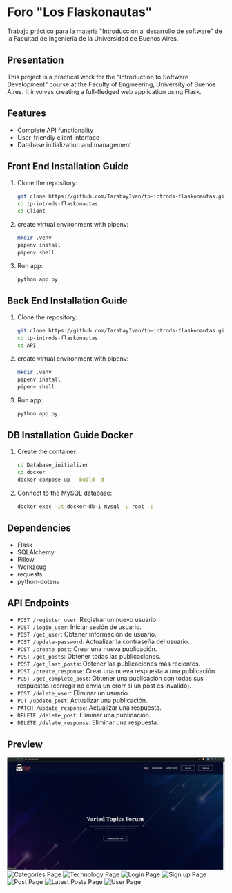 # Foro "Los Flaskonautas"

Trabajo práctico para la materia "Introducción al desarrollo de software" de la Facultad de Ingeniería de la Universidad de Buenos Aires.

## Presentation

This project is a practical work for the "Introduction to Software Development" course at the Faculty of Engineering, University of Buenos Aires. It involves creating a full-fledged web application using Flask.

## Features

- Complete API functionality
- User-friendly client interface
- Database initialization and management

## Front End Installation Guide

1. Clone the repository:
    ```bash
    git clone https://github.com/TarabayIvan/tp-introds-flaskonautas.git
    cd tp-introds-flaskonautas
    cd Client
    ```

2. create virtual environment with pipenv:
    ```bash
    mkdir .venv
    pipenv install
    pipenv shell
    ```

3. Run app:
    ```bash
    python app.py
    ```

## Back End Installation Guide

1. Clone the repository:
    ```bash
    git clone https://github.com/TarabayIvan/tp-introds-flaskonautas.git
    cd tp-introds-flaskonautas
    cd API
    ```

2. create virtual environment with pipenv:
    ```bash
    mkdir .venv
    pipenv install
    pipenv shell
    ```

3. Run app:
    ```bash
    python app.py
    ```

## DB Installation Guide Docker

1. Create the container:
    ```bash
    cd Database_initializer
    cd docker
    docker compose up --build -d
    ```

2. Connect to the MySQL database:
    ```bash
    docker exec -it docker-db-1 mysql -u root -p
    ```

## Dependencies

- Flask
- SQLAlchemy
- Pillow
- Werkzeug
- requests
- python-dotenv

## API Endpoints

- `POST /register_user`: Registrar un nuevo usuario.
- `POST /login_user`: Iniciar sesión de usuario.
- `POST /get_user`: Obtener información de usuario.
- `POST /update-password`: Actualizar la contraseña del usuario.
- `POST /create_post`: Crear una nueva publicación.
- `POST /get_posts`: Obtener todas las publicaciones.
- `POST /get_last_posts`: Obtener las publicaciones más recientes.
- `POST /create_response`: Crear una nueva respuesta a una publicación.
- `POST /get_complete_post`: Obtener una publicación con todas sus respuestas.(corregir no envia un erorr si un post es invalido).
- `POST /delete_user`: Eliminar un usuario.
- `PUT /update_post`: Actualizar una publicación.
- `PATCH /update_response`: Actualizar una respuesta.
- `DELETE /delete_post`: Eliminar una publicación.
- `DELETE /delete_response`: Eliminar una respuesta.

## Preview

![Home Page](assets/home_page.png)
![Categories Page](assets/another_page.png)
![Technology Page](assets/another_page.png)
![Login Page](assets/another_page.png)
![Sign up Page](assets/another_page.png)
![Post Page](assets/another_page.png)
![Latest Posts Page](assets/another_page.png)
![User Page](assets/another_page.png)
